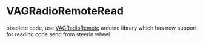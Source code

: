 # VAGRadioRemoteRead

obsolete code, use <a href="https://github.com/tomaskovacik/VAGRadioRemote">VAGRadioRemote</a> arduino library which has now support for reading code send from steerin wheel
